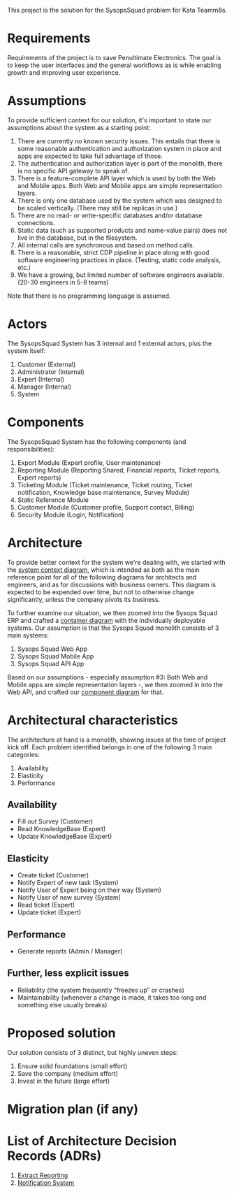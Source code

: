 This project is the solution for the SysopsSquad problem for Kata Teamm8s.

# Requirements

Requirements of the project is to save Penultimate Electronics. The goal is to keep the user interfaces and the general workflows as is while enabling growth and improving user experience.

# Assumptions

To provide sufficient context for our solution, it's important to state our assumptions about the system as a starting point:

1. There are currently no known security issues. This entails that there is some reasonable authentication and authorization system in place and apps are expected to take full advantage of those.
2. The authentication and authorization layer is part of the monolith, there is no specific API gateway to speak of.
3. There is a feature-complete API layer which is used by both the Web and Mobile apps. Both Web and Mobile apps are simple representation layers.
4. There is only one database used by the system which was designed to be scaled vertically. (There may still be replicas in use.)
5. There are no read- or write-specific databases and/or database connections.
6. Static data (such as supported products and name-value pairs) does not live in the database, but in the filesystem.
7. All internal calls are synchronous and based on method calls.
8. There is a reasonable, strict CDP pipeline in place along with good software engineering practices in place. (Testing, static code analysis, etc.)
9. We have a growing, but limited number of software engineers available. (20-30 engineers in 5-8 teams)

Note that there is no programming language is assumed.

# Actors

The SysopsSquad System has 3 internal and 1 external actors, plus the system itself:

1. Customer (External)
2. Administrator (Internal)
3. Expert (Internal)
4. Manager (Internal)
5. System

# Components

The SysopsSquad System has the following components (and responsibilities):

1. Export Module (Expert profile, User maintenance)
2. Reporting Module (Reporting Shared, Financial reports, Ticket reports, Expert reports)
3. Ticketing Module (Ticket maintenance, Ticket routing, Ticket notification, Knowledge base maintenance, Survey Module)
4. Static Reference Module
5. Customer Module (Customer profile, Support contact, Billing)
6. Security Module (Login, Notification)

# Architecture

To provide better context for the system we're dealing with, we started with the [system context diagram](architecture/system-context-diagram.png), which is intended as both as the main reference point for all of the following diagrams for architects and engineers, and as for discussions with business owners. This diagram is expected to be expended over time, but not to otherwise change significantly, unless the company pivots its business.

To further examine our situation, we then zoomed into the Sysops Squad ERP and crafted a [container diagram](architecture/container-diagram.png) with the individually deployable systems. Our assumption is that the Sysops Squad monolith consists of 3 main systems:

1. Sysops Squad Web App
2. Sysops Squad Mobile App
3. Sysops Squad API App

Based on our assumptions - especially assumption #3: Both Web and Mobile apps are simple representation layers -, we then zoomed in into the Web API, and crafted our [component diagram](architecture/api-component-diagram.png) for that.

# Architectural characteristics

The architecture at hand is a monolith, showing issues at the time of project kick off. Each problem identified belongs in one of the following 3 main categories:

1. Availability
2. Elasticity
3. Performance

## Availability

- Fill out Survey (Customer)
- Read KnowledgeBase (Expert)
- Update KnowledgeBase (Expert)

## Elasticity

- Create ticket (Customer)
- Notify Expert of new task (System)
- Notify User of Expert being on their way (System)
- Notify User of new survey (System)
- Read ticket (Expert)
- Update ticket (Expert)

## Performance

- Generate reports (Admin / Manager)

## Further, less explicit issues

- Reliability (the system frequently “freezes up” or crashes)
- Maintainability (whenever a change is made, it takes too long and something else usually breaks)

# Proposed solution

Our solution consists of 3 distinct, but highly uneven steps:

1. Ensure solid foundations (small effort)
2. Save the company (medium effort)
3. Invest in the future (large effort)

# Migration plan (if any)



# List of Architecture Decision Records (ADRs)

1. [Extract Reporting](adrs/extract-reporting.md)
2. [Notification System](adrs/notification-system.md)
